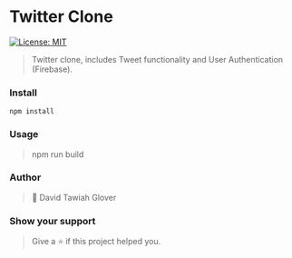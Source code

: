 # Twitter Clone
[![License: MIT](https://img.shields.io/badge/License-MIT-yellow.svg)](https://opensource.org/licenses/MIT)

>Twitter clone, includes Tweet functionality and User Authentication (Firebase).

### Install

```npm install```

### Usage
> npm run build

### Author
> 👤 David Tawiah Glover

### Show your support
> Give a ⭐ if this project helped you.
